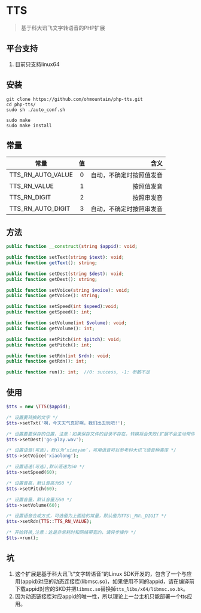 # TTS
> 基于科大讯飞文字转语音的PHP扩展

## 平台支持
1. 目前只支持linux64

## 安装
```shell
git clone https://github.com/ohmountain/php-tts.git
cd php-tts/
sudo sh ./auto_conf.sh

sudo make
sudo make install
```

## 常量
| 常量              |              值 | 含义                     |
| -------------     | :-------------: | -----:                   |
| TTS_RN_AUTO_VALUE |               0 | 自动，不确定时按照值发音 |
| TTS_RN_VALUE      |               1 | 按照值发音               |
| TTS_RN_DIGIT      |               2 | 按照串发音               |
| TTS_RN_AUTO_DIGIT |               3 | 自动，不确定时按照串发音 |


## 方法
```php
public function __construct(string $appid): void;

public function setText(string $text): void;
public function getText(): string;

public function setDest(string $dest): void;
public function getDest(): string;

public function setVoice(string $voice): void;
public function getVoice(): string;

public function setSpeed(int $speed):void;
public function getSpeed(): int;

public function setVolume(int $volume): void;
public function getVolume(): int;

public function setPitch(int $pitch): void;
public function getPitch(): int;

public function setRdn(int $rdn): void;
public function getRdn(): int;

public function run(): int;  //0: success, -1: 参数不足
```

## 使用
```php
$tts = new \TTS($appid);

/* 设置要转换的文字 */
$tts->setTxt('啊，今天天气真好啊，我们出去玩吧!');

/* 设置要要保存的位置，注意：如果保存文件的目录不存在，转换将会失败(扩展不会主动帮你创建目录) */
$tts->setDest('go-play.wav');

/* 设置语音(可选)，默认为‘xiaoyan’，可用语音可以参考科大讯飞语音种类库 */
$tts->setVoice('xiaolong');

/* 设置语速(可选),默认语速为50 */
$tts->setSpeed(60);

/* 设置音高，默认音高为50 */
$tts->setPitch(60);

/* 设置音量，默认音量万50 */
$tts->setVolume(60);

/* 设置语音合成方式，可选值为上面给的常量，默认值为TTS\_RN\_DIGIT */
$tts->setRdn(TTS::TTS_RN_VALUE);

/* 开始转换,注意：这是非常耗时和网络带宽的，请异步操作 */
$tts->run();
```
## 坑
1. 这个扩展是基于科大讯飞“文字转语音”的Linux SDK开发的，包含了一个与应用(appid)对应的动态连接库(libmsc.so)，如果使用不同的appid，请在编译前下载appid对应的SKD并把`libmsc.so`替换掉`tts_libs/x64/libmsc.so.bk`。
2. 因为动态链接库对应appid的唯一性，所以理论上一台主机只能部署一个tts应用。
